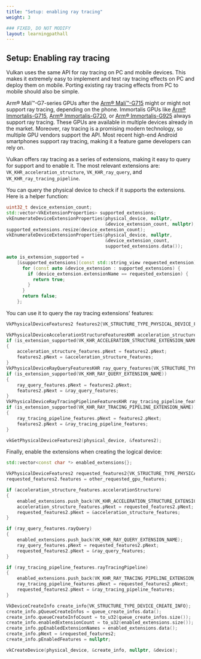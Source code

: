```yaml
---
title: "Setup: enabling ray tracing"
weight: 3

### FIXED, DO NOT MODIFY
layout: learningpathall
---
```


## Setup: Enabling ray tracing

Vulkan uses the same API for ray tracing on PC and mobile devices. This makes it extremely easy to implement and test ray tracing effects on PC and deploy them on mobile. Porting existing ray tracing effects from PC to mobile should also be simple.

Arm® Mali™-G7-series GPUs after the [Arm® Mali™-G715](https://developer.arm.com/Processors/Mali-G715) might or might not support ray tracing, depending on the phone. Immortalis GPUs like [Arm® Immortalis-G715](https://developer.arm.com/Processors/Immortalis-G715), [Arm® Immortalis-G720](https://developer.arm.com/Processors/Immortalis-G720), or [Arm® Immortalis-G925](https://developer.arm.com/Processors/Immortalis-G925) always support ray tracing. These GPUs are available in multiple devices already in the market. Moreover, ray tracing is a promising modern technology, so multiple GPU vendors support the API. Most recent high-end Android smartphones support ray tracing, making it a feature game developers can rely on.

Vulkan offers ray tracing as a series of extensions, making it easy to query for support and to enable it. The most relevant extensions are: `VK_KHR_acceleration_structure`, `VK_KHR_ray_query`, and `VK_KHR_ray_tracing_pipeline`.

You can query the physical device to check if it supports the extensions. Here is a helper function:

``` cpp
uint32_t device_extension_count;
std::vector<VkExtensionProperties> supported_extensions;
vkEnumerateDeviceExtensionProperties(physical_device, nullptr,
                                     &device_extension_count, nullptr);
supported_extensions.resize(device_extension_count);
vkEnumerateDeviceExtensionProperties(physical_device, nullptr,
                                     &device_extension_count,
                                     supported_extensions.data());

auto is_extension_supported =
    [&supported_extensions](const std::string_view requested_extension) {
      for (const auto &device_extension : supported_extensions) {
        if (device_extension.extensionName == requested_extension) {
          return true;
        }
      }
      return false;
    };
```

You can use it to query the ray tracing extensions' features:

``` cpp
VkPhysicalDeviceFeatures2 features2{VK_STRUCTURE_TYPE_PHYSICAL_DEVICE_FEATURES_2};

VkPhysicalDeviceAccelerationStructureFeaturesKHR acceleration_structure_features{VK_STRUCTURE_TYPE_PHYSICAL_DEVICE_ACCELERATION_STRUCTURE_FEATURES_KHR};
if (is_extension_supported(VK_KHR_ACCELERATION_STRUCTURE_EXTENSION_NAME))
{
    acceleration_structure_features.pNext = features2.pNext;
    features2.pNext = &acceleration_structure_features;
}
VkPhysicalDeviceRayQueryFeaturesKHR ray_query_features{VK_STRUCTURE_TYPE_PHYSICAL_DEVICE_RAY_QUERY_FEATURES_KHR};
if (is_extension_supported(VK_KHR_RAY_QUERY_EXTENSION_NAME))
{
    ray_query_features.pNext = features2.pNext;
    features2.pNext = &ray_query_features;
}
VkPhysicalDeviceRayTracingPipelineFeaturesKHR ray_tracing_pipeline_features{VK_STRUCTURE_TYPE_PHYSICAL_DEVICE_RAY_TRACING_PIPELINE_FEATURES_KHR};
if (is_extension_supported(VK_KHR_RAY_TRACING_PIPELINE_EXTENSION_NAME))
{
    ray_tracing_pipeline_features.pNext = features2.pNext;
    features2.pNext = &ray_tracing_pipeline_features;
}

vkGetPhysicalDeviceFeatures2(physical_device, &features2);
```

Finally, enable the extensions when creating the logical device:

``` cpp
std::vector<const char *> enabled_extensions{};

VkPhysicalDeviceFeatures2 requested_features2{VK_STRUCTURE_TYPE_PHYSICAL_DEVICE_FEATURES_2};
requested_features2.features = other_requested_gpu_features;

if (acceleration_structure_features.accelerationStructure)
{
    enabled_extensions.push_back(VK_KHR_ACCELERATION_STRUCTURE_EXTENSION_NAME);
    acceleration_structure_features.pNext = requested_features2.pNext;
    requested_features2.pNext = &acceleration_structure_features;
}

if (ray_query_features.rayQuery)
{
    enabled_extensions.push_back(VK_KHR_RAY_QUERY_EXTENSION_NAME);
    ray_query_features.pNext = requested_features2.pNext;
    requested_features2.pNext = &ray_query_features;
}

if (ray_tracing_pipeline_features.rayTracingPipeline)
{
    enabled_extensions.push_back(VK_KHR_RAY_TRACING_PIPELINE_EXTENSION_NAME);
    ray_tracing_pipeline_features.pNext = requested_features2.pNext;
    requested_features2.pNext = &ray_tracing_pipeline_features;
}

VkDeviceCreateInfo create_info{VK_STRUCTURE_TYPE_DEVICE_CREATE_INFO};
create_info.pQueueCreateInfos = queue_create_infos.data();
create_info.queueCreateInfoCount = to_u32(queue_create_infos.size());
create_info.enabledExtensionCount = to_u32(enabled_extensions.size());
create_info.ppEnabledExtensionNames = enabled_extensions.data();
create_info.pNext = &requested_features2;
create_info.pEnabledFeatures = nullptr;

vkCreateDevice(physical_device, &create_info, nullptr, &device);
```